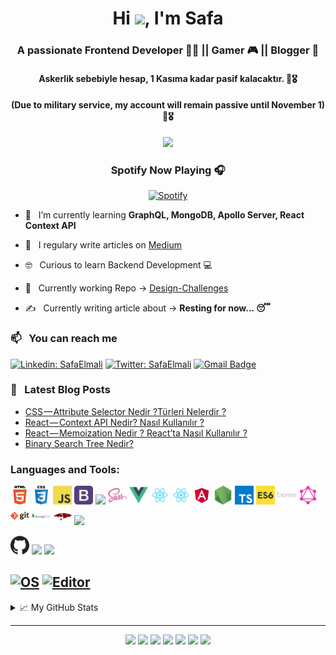 <h1 align="center">Hi <img src="https://media.giphy.com/media/hvRJCLFzcasrR4ia7z/giphy.gif" width="30px">, I'm Safa</h1>
<h3 align="center">A passionate Frontend Developer 👨‍💻 || Gamer 🎮 || Blogger 📝 </h3>

 <h4 align="center">Askerlik sebebiyle hesap, 1 Kasıma kadar pasif kalacaktır. 🔫🎖️</h4>
 <h4 align="center">(Due to military service, my account will remain passive until November 1) 🔫🎖️</h4>
 
 

<p align="center"> 
<img height="100" src="https://media2.giphy.com/media/13V60VgE2ED7oc/giphy.gif" />
</p>

<div align="center">
<h3>Spotify Now Playing 🎧</h3>

[![Spotify](https://spotify-now-playing-grvctczyq.vercel.app/api/spotify)](https://open.spotify.com/user/8va6cs1o44tff5ww9m12sh2ao)

</div>

- 🌱 &nbsp; I’m currently learning **GraphQL, MongoDB, Apollo Server, React Context API**

- 📝 &nbsp; I regulary write articles on [Medium](https://medium.com/@tsafaelmali)

- 🤓 &nbsp; Curious to learn Backend Development 💻

- 🙇 &nbsp; Currently working Repo -> [Design-Challenges](https://github.com/SafaElmali/Design-Challenges)

- ✍️ &nbsp; Currently writing article about -> **Resting for now... 😴**


### 📫 &nbsp; You can reach me 

[![Linkedin: SafaElmali](https://img.shields.io/badge/-T.Safa%20Elmali-blue?style=flat-square&logo=Linkedin&logoColor=white&link=https://www.linkedin.com/in/tsafaelmali/)](https://www.linkedin.com/in/tsafaelmali/)
[![Twitter: SafaElmali](https://img.shields.io/twitter/url?label=T.Safa%20Elmali&style=social&url=https%3A%2F%2Ftwitter.com%2FSafaElmali)](https://twitter.com/SafaElmali) 
[![Gmail Badge](https://img.shields.io/badge/-T.Safa%20Elmali-c14438?style=flat&logo=Gmail&logoColor=white&link=mailto:tsafaelmali@gmail.com)](mailto:tsafaelmali@gmail.com)

### 📝 &nbsp; Latest Blog Posts
<!-- BLOG-POST-LIST:START -->
- [CSS — Attribute Selector Nedir ?Türleri Nelerdir ?](https://medium.com/@tsafaelmali/css-attribute-selector-nedir-t%C3%BCrleri-nelerdir-ed35fa6bc370?source=rss-ca87a446d740------2)
- [React — Context API Nedir? Nasıl Kullanılır ?](https://medium.com/@tsafaelmali/react-context-api-nedir-nas%C4%B1l-kullan%C4%B1l%C4%B1r-7000b530ebd0?source=rss-ca87a446d740------2)
- [React — Memoization Nedir ? React’ta Nasıl Kullanılır ?](https://medium.com/@tsafaelmali/react-memoization-nedir-reactta-nas%C4%B1l-kullan%C4%B1l%C4%B1r-453035a3630f?source=rss-ca87a446d740------2)
- [Binary Search Tree Nedir?](https://medium.com/@tsafaelmali/binary-search-tree-nedir-2e6fb0621d9?source=rss-ca87a446d740------2)
<!-- BLOG-POST-LIST:END -->


### Languages and Tools:

<code><img height="30" src="https://raw.githubusercontent.com/github/explore/80688e429a7d4ef2fca1e82350fe8e3517d3494d/topics/html/html.png"></code>
<code><img height="30" src="https://raw.githubusercontent.com/github/explore/80688e429a7d4ef2fca1e82350fe8e3517d3494d/topics/css/css.png"></code>
<code><img height="30" src="https://raw.githubusercontent.com/github/explore/80688e429a7d4ef2fca1e82350fe8e3517d3494d/topics/javascript/javascript.png"></code>
<code><img height="30" src="https://raw.githubusercontent.com/github/explore/80688e429a7d4ef2fca1e82350fe8e3517d3494d/topics/bootstrap/bootstrap.png"></code>
<code><img height="30" src="https://camo.githubusercontent.com/bc93494c1f9faf29cae5064245e03f086a2cb1b5/68747470733a2f2f67772e616c697061796f626a656374732e636f6d2f7a6f732f726d73706f7274616c2f4b4470677667754d704766716148506a6963524b2e737667"></code>
<code><img height="30" src="https://raw.githubusercontent.com/github/explore/80688e429a7d4ef2fca1e82350fe8e3517d3494d/topics/sass/sass.png"></code>
<code><img height="30" src="https://raw.githubusercontent.com/github/explore/80688e429a7d4ef2fca1e82350fe8e3517d3494d/topics/vue/vue.png"></code>
<code><img height="30" src="https://raw.githubusercontent.com/github/explore/80688e429a7d4ef2fca1e82350fe8e3517d3494d/topics/react-native/react-native.png"></code>
<code><img height="30" src="https://raw.githubusercontent.com/github/explore/80688e429a7d4ef2fca1e82350fe8e3517d3494d/topics/react/react.png"></code>
<code><img height="30" src="https://raw.githubusercontent.com/github/explore/80688e429a7d4ef2fca1e82350fe8e3517d3494d/topics/angular/angular.png"></code>
<code><img height="30" src="https://raw.githubusercontent.com/github/explore/80688e429a7d4ef2fca1e82350fe8e3517d3494d/topics/nodejs/nodejs.png"></code>
<code><img height="30" src="https://raw.githubusercontent.com/github/explore/80688e429a7d4ef2fca1e82350fe8e3517d3494d/topics/typescript/typescript.png"></code>
<code><img height="30" src="https://raw.githubusercontent.com/github/explore/80688e429a7d4ef2fca1e82350fe8e3517d3494d/topics/es6/es6.png"></code>
<code><img height="30" src="https://raw.githubusercontent.com/github/explore/80688e429a7d4ef2fca1e82350fe8e3517d3494d/topics/express/express.png"></code>
<code><img height="30" src="https://raw.githubusercontent.com/github/explore/5c058a388828bb5fde0bcafd4bc867b5bb3f26f3/topics/graphql/graphql.png"></code>
<code><img height="30" src="https://raw.githubusercontent.com/github/explore/80688e429a7d4ef2fca1e82350fe8e3517d3494d/topics/git/git.png"></code>
<code><img height="30" src="https://raw.githubusercontent.com/github/explore/80688e429a7d4ef2fca1e82350fe8e3517d3494d/topics/mongodb/mongodb.png"></code>
<code><img height="30" src="https://raw.githubusercontent.com/github/explore/80688e429a7d4ef2fca1e82350fe8e3517d3494d/topics/mongoose/mongoose.png"></code>
<code><img height="30" src="https://upload.wikimedia.org/wikipedia/commons/thumb/1/18/GitLab_Logo.svg/520px-GitLab_Logo.svg.png"></code>

<code><img height="30" src="https://raw.githubusercontent.com/github/explore/89bdd9644f44d1b12180fd512b95574fe4c54617/topics/github-api/github-api.png"></code>
<code><img height="30" src="https://upload.wikimedia.org/wikipedia/commons/a/ab/Swagger-logo.png"></code>
<code><img height="30" src="https://i0.wp.com/stickker.net/wp-content/uploads/2018/05/postman.png?fit=610%2C610&ssl=1"></code>

[![OS](https://img.shields.io/badge/OS-macOS-informational?style=flat-square&logo=apple&logoColor=white)](https://en.wikipedia.org/wiki/MacOS)
[![Editor](https://img.shields.io/badge/Editor-VSCode-blue?style=flat-square&logo=visual-studio-code&logoColor=white)](https://code.visualstudio.com/)
---

<details>
<summary>📈 My GitHub Stats</summary>

<p align="center">&nbsp;<img align="center" src="https://github-readme-stats.vercel.app/api?username=safaelmali&show_icons=true&theme=tokyonight" alt="safaelmali" /></p>

</details>

---

<p align="center">
<a href="https://twitter.com/safaelmali" target="blank"><img src="https://img.shields.io/badge/twitter-%231DA1F2.svg?&style=for-the-badge&logo=twitter&logoColor=white" height=25 /></a> 
<a href="https://linkedin.com/in/tsafaelmali" target="blank"><img src="https://img.shields.io/badge/linkedin-%230077B5.svg?&style=for-the-badge&logo=linkedin&logoColor=white" height=25 /></a> 
<a target="_blank" href="mailto:tsafaelmali@gmail.com"><img src="https://img.shields.io/badge/-Gmail-D14836?style=for-the-badge&logo=Gmail&logoColor=white" height=25/></a>
<a href="https://instagram.com/safaelmali" target="blank"><img src="https://img.shields.io/badge/instagram-%23E4405F.svg?&style=for-the-badge&logo=instagram&logoColor=white" height=25 /></a> 
<a href="https://medium.com/@tsafaelmali" target="blank"><img src="https://img.shields.io/badge/medium-%2312100E.svg?&style=for-the-badge&logo=medium&logoColor=white" height=25></a> 
<a href="https://dev.to/safaelmali" target="blank"><img src="https://img.shields.io/badge/DEV.TO-%230A0A0A.svg?&style=for-the-badge&logo=dev-dot-to&logoColor=white" height=25 /></a>
<a href="https://safaelmali.com/" target="blank"><img src="https://img.shields.io/badge/-Website-47CCCC?style=flat&logo=Google-Chrome&logoColor=white&link=https://safaelmali.com/" height=25 /></a>
</p>

